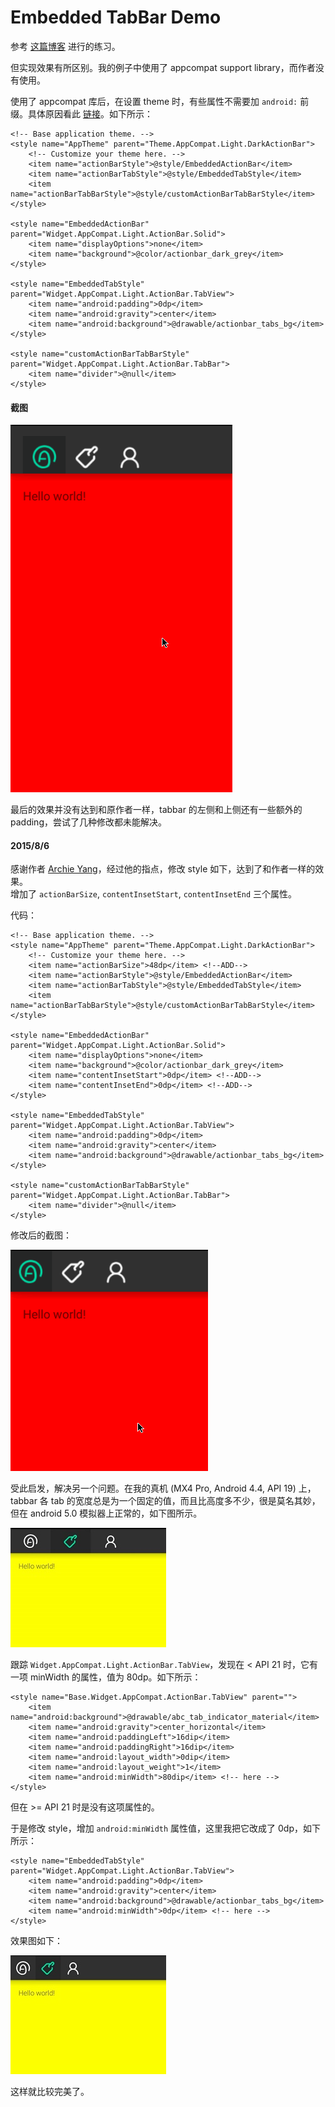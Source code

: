 # Embedded TabBar Demo
参考 [这篇博客](http://codethink.me/2014/09/14/2014-09-14-embedded-tab-bar/) 进行的练习。

但实现效果有所区别。我的例子中使用了 appcompat support library，而作者没有使用。

使用了 appcompat 库后，在设置 theme 时，有些属性不需要加 `android:` 前缀。具体原因看此 [链接](http://stackoverflow.com/questions/18726865/custom-style-action-bar-not-working-in-android-4)。如下所示：

    <!-- Base application theme. -->
    <style name="AppTheme" parent="Theme.AppCompat.Light.DarkActionBar">
        <!-- Customize your theme here. -->
        <item name="actionBarStyle">@style/EmbeddedActionBar</item>
        <item name="actionBarTabStyle">@style/EmbeddedTabStyle</item>
        <item name="actionBarTabBarStyle">@style/customActionBarTabBarStyle</item>
    </style>

    <style name="EmbeddedActionBar" parent="Widget.AppCompat.Light.ActionBar.Solid">
        <item name="displayOptions">none</item>
        <item name="background">@color/actionbar_dark_grey</item>
    </style>

    <style name="EmbeddedTabStyle" parent="Widget.AppCompat.Light.ActionBar.TabView">
        <item name="android:padding">0dp</item>
        <item name="android:gravity">center</item>
        <item name="android:background">@drawable/actionbar_tabs_bg</item>
    </style>

    <style name="customActionBarTabBarStyle" parent="Widget.AppCompat.Light.ActionBar.TabBar">
        <item name="divider">@null</item>
    </style>

#### 截图

![embeddedtabbar](apk/embeddedtabbar.gif)

最后的效果并没有达到和原作者一样，tabbar 的左侧和上侧还有一些额外的 padding，尝试了几种修改都未能解决。

#### 2015/8/6

感谢作者 [Archie Yang](https://github.com/archieyang)，经过他的指点，修改 style 如下，达到了和作者一样的效果。  
增加了 `actionBarSize`, `contentInsetStart`, `contentInsetEnd` 三个属性。

代码：

    <!-- Base application theme. -->
    <style name="AppTheme" parent="Theme.AppCompat.Light.DarkActionBar">
        <!-- Customize your theme here. -->
        <item name="actionBarSize">48dp</item> <!--ADD-->
        <item name="actionBarStyle">@style/EmbeddedActionBar</item>
        <item name="actionBarTabStyle">@style/EmbeddedTabStyle</item>
        <item name="actionBarTabBarStyle">@style/customActionBarTabBarStyle</item>
    </style>

    <style name="EmbeddedActionBar" parent="Widget.AppCompat.Light.ActionBar.Solid">
        <item name="displayOptions">none</item>
        <item name="background">@color/actionbar_dark_grey</item>
        <item name="contentInsetStart">0dp</item> <!--ADD-->
        <item name="contentInsetEnd">0dp</item> <!--ADD-->
    </style>

    <style name="EmbeddedTabStyle" parent="Widget.AppCompat.Light.ActionBar.TabView">
        <item name="android:padding">0dp</item>
        <item name="android:gravity">center</item>
        <item name="android:background">@drawable/actionbar_tabs_bg</item>
    </style>

    <style name="customActionBarTabBarStyle" parent="Widget.AppCompat.Light.ActionBar.TabBar">
        <item name="divider">@null</item>
    </style>

修改后的截图：

![embeddedtabbar](apk/embeddedtabbar_2.gif)

受此启发，解决另一个问题。在我的真机 (MX4 Pro, Android 4.4, API 19) 上，tabbar 各 tab 的宽度总是为一个固定的值，而且比高度多不少，很是莫名其妙，但在 android 5.0 模拟器上正常的，如下图所示。

![embeddedtabbar](apk/embeddedtabbar_3.jpg)

跟踪 `Widget.AppCompat.Light.ActionBar.TabView`，发现在 < API 21 时，它有一项 minWidth 的属性，值为 80dp。如下所示：

    <style name="Base.Widget.AppCompat.ActionBar.TabView" parent="">
        <item name="android:background">@drawable/abc_tab_indicator_material</item>
        <item name="android:gravity">center_horizontal</item>
        <item name="android:paddingLeft">16dip</item>
        <item name="android:paddingRight">16dip</item>
        <item name="android:layout_width">0dip</item>
        <item name="android:layout_weight">1</item>
        <item name="android:minWidth">80dip</item> <!-- here -->
    </style>

但在 >= API 21 时是没有这项属性的。

于是修改 style，增加 `android:minWidth` 属性值，这里我把它改成了 0dp，如下所示：

    <style name="EmbeddedTabStyle" parent="Widget.AppCompat.Light.ActionBar.TabView">
        <item name="android:padding">0dp</item>
        <item name="android:gravity">center</item>
        <item name="android:background">@drawable/actionbar_tabs_bg</item>
        <item name="android:minWidth">0dp</item> <!-- here -->
    </style>

效果图如下：

![embeddedtabbar](apk/embeddedtabbar_4.jpg)

这样就比较完美了。
